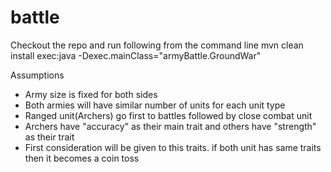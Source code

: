 # battle
  Checkout the repo and run following from the command line
  mvn clean install exec:java -Dexec.mainClass="armyBattle.GroundWar"

  Assumptions
  - Army size is fixed for both sides
  - Both armies will have similar number of units for each unit type
  - Ranged unit(Archers) go first to battles followed by close combat unit
  - Archers have "accuracy" as their main trait and others have "strength" as their trait
  - First consideration will be given to this traits. if both unit has same traits then it becomes a coin toss

